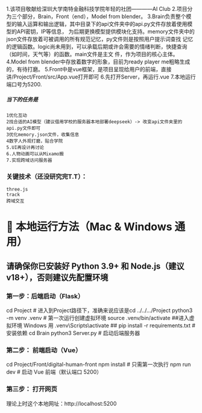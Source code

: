 1.该项目敬献给深圳大学南特金融科技学院年轻的社团————AI Club
2.项目分为三个部分，Brain，Front（end），Model from blender。
3.Brain负责整个模型的输入运算和输出逻辑，其中目录下的api文件夹中的api.py文件存放着使用模型的API密钥，IP等信息，
为后期更换模型提供模块化支持。memory文件夹中的json文件存放着可被调用的所有规范记忆，py文件则是按照用户提示词查找
记忆的逻辑函数。logic尚未用到，可以承载后期或许会需要的情绪判断，快捷查询（如时间，天气等）的函数。main文件是主文
件，作为项目的核心主体。
4.Model from blender中存放着数字的形象，目前为ready player me粗略生成的，有待打磨。
5.Front中是vue框架，是项目呈现给用户的前端，直接讲/Project/Front/src/App.vue打开即可
6.先打开Server，再运行.vue
7.本地运行端口号为5200.

##### 当下的任务是
    1优化互动
    2找合适的AI模型（建议借用学校的服务器本地部署deepseek）-> 改变api文件夹里的api.py文件即可
    3优化memory.json文件，收集信息
    4数字人外观打磨，贴合学院
    5.UI再设计再讨论
    6.人物动画可以从Mixamo搬
    7.实现跨域访问服务器

### 关键技术（还没研究完T.T）：
    three.js
    track
    跨域交互



# 🌟 本地运行方法（Mac & Windows 通用）
## 请确保你已安装好 Python 3.9+ 和 Node.js（建议 v18+），否则建议先配置环境
### 第一步：后端启动（Flask）

cd Project                             # 进入到Project路径下，准确来说应该是cd ../../.../Project
python3 -m venv .venv                  # 第一次运行创建虚拟环境
source .venv/bin/activate              ##进入虚拟环境 Windows 用 .venv\Scripts\activate ##
pip install -r requirements.txt        # 安装依赖
cd Brain
python3 Server.py                      # 启动后端服务器

### 第二步： 前端启动（Vue）
cd Project/Front/digital-human-front
npm install                            # 只需第一次执行
npm run dev                            # 启动 Vue 前端（默认端口 5200）

### 第三步： 打开网页
理论上时这个本地网址：http://localhost:5200 
